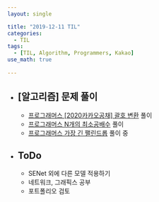```yaml
---
layout: single

title: "2019-12-11 TIL"
categories:
  - TIL
tags:
  - [TIL, Algorithm, Programmers, Kakao]
use_math: true
 
---
```




- ## [알고리즘] 문제 풀이

  - [프로그래머스 [2020카카오공채] 괄호 변환](https://github.com/JangHyeonJun/AlgorithmStudy/blob/master/Algorithms/programmers_60058.cpp) 풀이
  - [프로그래머스 N개의 최소공배수](https://github.com/JangHyeonJun/AlgorithmStudy/blob/master/Algorithms/programmers_12953.cpp) 풀이
  - [프로그래머스 가장 긴 팰린드롭](https://github.com/JangHyeonJun/AlgorithmStudy/blob/master/Algorithms/programmers_12904.cpp) 풀이 중
  
  
  
- ## ToDo

  - SENet 외에 다른 모델 적용하기
  - 네트워크, 그래픽스 공부
  - 포트폴리오 검토
